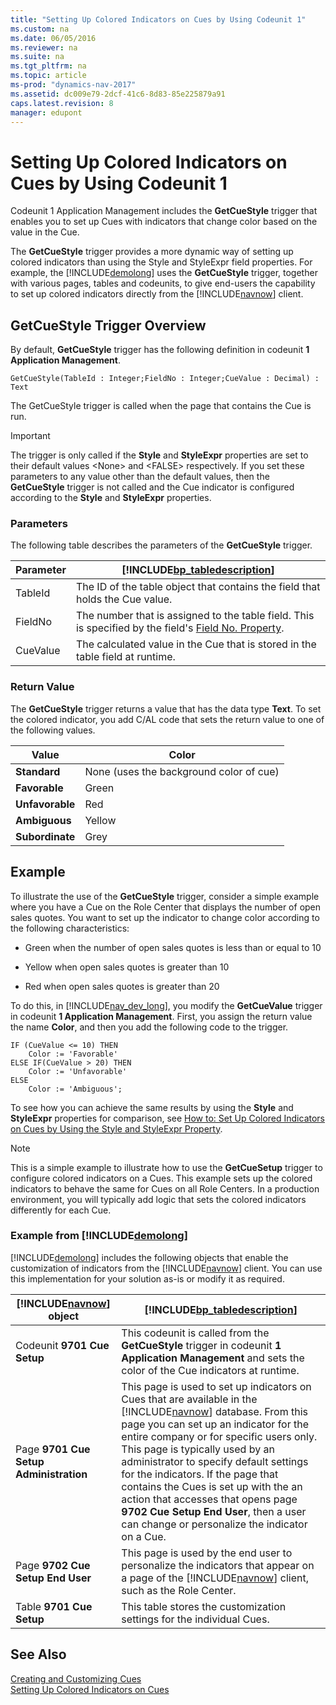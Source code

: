 ```yaml
---
title: "Setting Up Colored Indicators on Cues by Using Codeunit 1"
ms.custom: na
ms.date: 06/05/2016
ms.reviewer: na
ms.suite: na
ms.tgt_pltfrm: na
ms.topic: article
ms-prod: "dynamics-nav-2017"
ms.assetid: dc009e79-2dcf-41c6-8d83-85e225879a91
caps.latest.revision: 8
manager: edupont
---
```

# Setting Up Colored Indicators on Cues by Using Codeunit 1
Codeunit 1 Application Management includes the **GetCueStyle** trigger that enables you to set up Cues with indicators that change color based on the value in the Cue.  
  
 The **GetCueStyle** trigger provides a more dynamic way of setting up colored indicators than using the Style and StyleExpr field properties. For example, the [!INCLUDE[demolong](includes/demolong_md.md)] uses the **GetCueStyle** trigger, together with various pages, tables and codeunits, to give end\-users the capability to set up colored indicators directly from the [!INCLUDE[navnow](includes/navnow_md.md)] client.  
  
## GetCueStyle Trigger Overview  
 By default, **GetCueStyle** trigger has the following definition in codeunit **1 Application Management**.  
  
 `GetCueStyle(TableId : Integer;FieldNo : Integer;CueValue : Decimal) : Text`  
  
 The GetCueStyle trigger is called when the page that contains the Cue is run.  
  
> [!IMPORTANT]  
>  The trigger is only called if the **Style** and **StyleExpr** properties are set to their default values \<None\> and \<FALSE\> respectively. If you set these parameters to any value other than the default values, then the **GetCueStyle** trigger is not called and the Cue indicator is configured according to the **Style** and **StyleExpr** properties.  
  
### Parameters  
 The following table describes the parameters of the **GetCueStyle** trigger.  
  
|Parameter|[!INCLUDE[bp_tabledescription](includes/bp_tabledescription_md.md)]|  
|---------------|---------------------------------------|  
|TableId|The ID of the table object that contains the field that holds the Cue value.|  
|FieldNo|The number that is assigned to the table field. This is specified by the field's [Field No. Property](Field-No.-Property.md).|  
|CueValue|The calculated value in the Cue that is stored in the table field at runtime.|  
  
### Return Value  
 The **GetCueStyle** trigger returns a value that has the data type **Text**. To set the colored indicator, you add C\/AL code that sets the return value to one of the following values.  
  
|Value|Color|  
|-----------|-----------|  
|**Standard**|None \(uses the background color of cue\)|  
|**Favorable**|Green|  
|**Unfavorable**|Red|  
|**Ambiguous**|Yellow|  
|**Subordinate**|Grey|  
  
## Example  
 To illustrate the use of the **GetCueStyle** trigger, consider a simple example where you have a Cue on the Role Center that displays the number of open sales quotes. You want to set up the indicator to change color according to the following characteristics:  
  
-   Green when the number of open sales quotes is less than or equal to 10  
  
-   Yellow when open sales quotes is greater than 10  
  
-   Red when open sales quotes is greater than 20  
  
 To do this, in [!INCLUDE[nav_dev_long](includes/nav_dev_long_md.md)], you modify the **GetCueValue** trigger in codeunit **1 Application Management**. First, you assign the return value the name **Color**, and then you add the following code to the trigger.  
  
```  
IF (CueValue <= 10) THEN  
    Color := 'Favorable'  
ELSE IF(CueValue > 20) THEN  
    Color := 'Unfavorable'  
ELSE   
    Color := 'Ambiguous';  
```  
  
 To see how you can achieve the same results by using the **Style** and **StyleExpr** properties for comparison, see [How to: Set Up Colored Indicators on Cues by Using the Style and StyleExpr Property](../Topic/How%20to:%20Set%20Up%20Colored%20Indicators%20on%20Cues%20by%20Using%20the%20Style%20and%20StyleExpr%20Property.md).  
  
> [!NOTE]  
>  This is a simple example to illustrate how to use the **GetCueSetup** trigger to configure colored indicators on a Cues. This example sets up the colored indicators to behave the same for Cues on all Role Centers. In a production environment, you will typically add logic that sets the colored indicators differently for each Cue.  
  
### Example from [!INCLUDE[demolong](includes/demolong_md.md)]  
 [!INCLUDE[demolong](includes/demolong_md.md)] includes the following objects that enable the customization of indicators from the [!INCLUDE[navnow](includes/navnow_md.md)] client. You can use this implementation for your solution as\-is or modify it as required.  
  
|[!INCLUDE[navnow](includes/navnow_md.md)] object|[!INCLUDE[bp_tabledescription](includes/bp_tabledescription_md.md)]|  
|---------------------------------|---------------------------------------|  
|Codeunit **9701 Cue Setup**|This codeunit is called from the **GetCueStyle** trigger in codeunit **1 Application Management** and sets the color of the Cue indicators at runtime.|  
|Page **9701 Cue Setup Administration**|This page is used to set up indicators on Cues that are available in the [!INCLUDE[navnow](includes/navnow_md.md)] database. From this page you can set up an indicator for the entire company or for specific users only. This page is typically used by an administrator to specify default settings for the indicators. If the page that contains the Cues is set up with the an action that accesses that opens page **9702 Cue Setup End User**, then a user can change or personalize the indicator on a Cue.|  
|Page **9702 Cue Setup End User**|This page is used by the end user to personalize the indicators that appear on a page of the [!INCLUDE[navnow](includes/navnow_md.md)] client, such as the Role Center.|  
|Table **9701 Cue Setup**|This table stores the customization settings for the individual Cues.|  
  
## See Also  
 [Creating and Customizing Cues](Creating-and-Customizing-Cues.md)   
 [Setting Up Colored Indicators on Cues](Setting-Up-Colored-Indicators-on-Cues.md)
